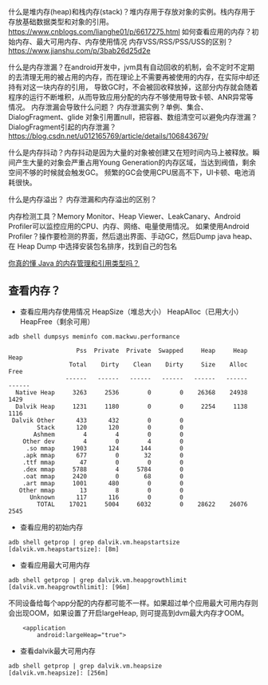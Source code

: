 


什么是堆内存(heap)和栈内存(stack)？堆内存用于存放对象的实例。栈内存用于存放基础数据类型和对象的引用。https://www.cnblogs.com/lianghe01/p/6617275.html
如何查看应用的内存？初始内存、最大可用内存、内存使用情况
内存VSS/RSS/PSS/USS的区别？https://www.jianshu.com/p/3bab26d25d2e



什么是内存泄漏？在android开发中，jvm具有自动回收的机制，会不定时不定期的去清理无用的被占用的内存，而在理论上不需要再被使用的内存，在实际中却还持有对这一块内存的引用，
        导致GC时，不会被回收释放掉，这部分内存就会随着程序的运行不断堆积，从而导致应用分配的内存不够使用导致卡顿、ANR异常等情况。
内存泄漏会导致什么问题？
内存泄漏实例？单例、集合、DialogFragment、glide
对象引用置null，把容器、数组清空可以避免内存泄漏？
DialogFragment引起的内存泄漏？https://blog.csdn.net/u012165769/article/details/106843679/



什么是内存抖动？内存抖动是因为大量的对象被创建又在短时间内马上被释放。瞬间产生大量的对象会严重占用Young Generation的内存区域，当达到阀值，剩余空间不够的时候就会触发GC。
        频繁的GC会使用CPU居高不下，UI卡顿、电池消耗很快。

什么是内存溢出？
内存泄漏和内存溢出的区别？


内存检测工具？Memory Monitor、Heap Viewer、LeakCanary、Android Profiler可以监控应用的CPU、内存、网络、电量使用情况。
如果使用Android Profiler？操作要检测的界面，然后退出界面、手动GC，然后Dump java heap、在 Heap Dump 中选择安装包名排序，找到自己的包名


[你真的懂 Java 的内存管理和引用类型吗？](https://www.jianshu.com/p/8ad00f5b06be)


## 查看内存？
- 查看应用内存使用情况
HeapSize（堆总大小）
HeapAlloc（已用大小）
HeapFree（剩余可用）
```
adb shell dumpsys meminfo com.mackwu.performance

                   Pss  Private  Private  Swapped     Heap     Heap     Heap
                 Total    Dirty    Clean    Dirty     Size    Alloc     Free
                ------   ------   ------   ------   ------   ------   ------
  Native Heap     3263     2536        0        0    26368    24938     1429
  Dalvik Heap     1231     1180        0        0     2254     1138     1116
 Dalvik Other      433      432        0        0
        Stack      120      120        0        0
       Ashmem        4        4        0        0
    Other dev        4        0        4        0
     .so mmap     1903      124      144        0
    .apk mmap      677        0       32        0
    .ttf mmap       47        0        0        0
    .dex mmap     5788        4     5784        0
    .oat mmap     2420        0       68        0
    .art mmap     1001      480        0        0
   Other mmap       13        8        0        0
      Unknown      117      116        0        0
        TOTAL    17021     5004     6032        0    28622    26076     2545
```
- 查看应用的初始内存
```
adb shell getprop | grep dalvik.vm.heapstartsize
[dalvik.vm.heapstartsize]: [8m]
```

- 查看应用最大可用内存
```
adb shell getprop | grep dalvik.vm.heapgrowthlimit
[dalvik.vm.heapgrowthlimit]: [96m]
```
不同设备给每个app分配的内存都可能不一样。如果超过单个应用最大可用内存则会出现OOM，如果设置了开启largeHeap, 则可提高到dvm最大内存才OOM。
```
    <application
        android:largeHeap="true">
```

- 查看dalvik最大可用内存
```
adb shell getprop | grep dalvik.vm.heapsize
[dalvik.vm.heapsize]: [256m]
```